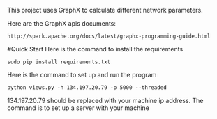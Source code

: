 This project uses GraphX to calculate different network parameters.

Here are the GraphX apis documents:
```
http://spark.apache.org/docs/latest/graphx-programming-guide.html
```

#Quick Start
Here is the command to install the requirements
```
sudo pip install requirements.txt
```
Here is the command to set up and run the program
```
python views.py -h 134.197.20.79 -p 5000 --threaded
```
134.197.20.79 should be replaced with your machine ip address. The command is to set up a server with your machine
